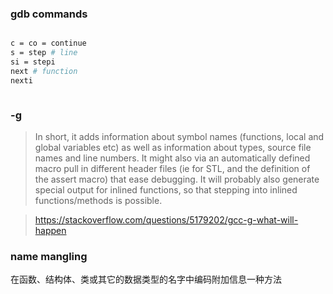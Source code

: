 ### gdb commands

```bash

c = co = continue
s = step # line
si = stepi
next # function
nexti



```

### -g

> In short, it adds information about symbol names (functions, local and global variables etc) as well as information about types, source file names and line numbers. It might also via an automatically defined macro pull in different header files (ie for STL, and the definition of the assert macro) that ease debugging. It will probably also generate special output for inlined functions, so that stepping into inlined functions/methods is possible.

> https://stackoverflow.com/questions/5179202/gcc-g-what-will-happen


### name mangling

在函数、结构体、类或其它的数据类型的名字中编码附加信息一种方法

